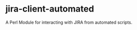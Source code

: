 jira-client-automated
=====================

A Perl Module for interacting with JIRA from automated scripts.

